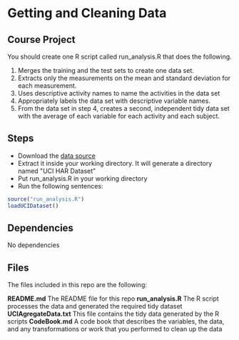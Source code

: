 # Getting and Cleaning Data
## Course Project

You should create one R script called run_analysis.R that does the following. 

1. Merges the training and the test sets to create one data set.
2. Extracts only the measurements on the mean and standard deviation for each measurement. 
3. Uses descriptive activity names to name the activities in the data set
4. Appropriately labels the data set with descriptive variable names. 
5. From the data set in step 4, creates a second, independent tidy data set with the average of each variable for each activity and each subject.


## Steps

- Download the [data source](https://d396qusza40orc.cloudfront.net/getdata%2Fprojectfiles%2FUCI%20HAR%20Dataset.zip) 
- Extract it inside your working directory. It will generate a directory named "UCI HAR Dataset"
- Put run_analysis.R in your working directory
- Run the following sentences:
```R
source("run_analysis.R")
loadUCIDataset()
```


## Dependencies

No dependencies

## Files

The files included in this repo are the following:

**README.md** The README file for this repo
**run_analysis.R** The R script processes the data and generated the required tidy dataset
**UCIAgregateData.txt** This file contains the tidy data generated by the R scripts
**CodeBook.md** A code book that describes the variables, the data, and any transformations or work that you performed to clean up the data
